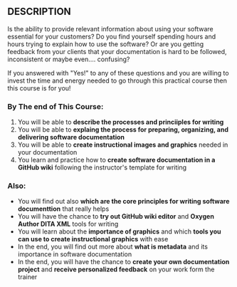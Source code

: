 ## DESCRIPTION
Is the ability to provide relevant information about using your software essential for your customers? Do you find yourself spending hours and hours trying to explain how to use the software? Or are you getting feedback from your clients that your documentation is hard to be followed, inconsistent or maybe even.... confusing? 

If you answered with "Yes!" to any of these questions and you are willing to invest the time and energy needed to go through this practical course then this course is for you! 

### By The end of This Course:
1. You will be able to **describe the processes and princiiples for writing**
2. You will be able to **explaing the process for preparing, organizing, and delivering software documentation**
3. You will be able to **create instructional images and graphics** needed in your documentation
4. You learn and practice how to **create software documentation in a GitHub wiki** following the instructor's template for writing

### Also:
<ul>
  <li>You will find out also <b>which are the core principles for writing software documenttion</b> that really helps</li>
  <li>You will have the chance to <b>try out GitHub wiki editor</b> and <b>Oxygen Author DITA XML</b> tools for writing</li>
  <li>You will learn about the <b>importance of graphics</b> and which <b>tools you can use to create instructional graphics</b> with ease</li>
  <li>In the end, you will find out more about <b>what is metadata</b> and its importance in software documentation</li>
  <li>In the end, you will have the chance to <b>create your own documentation project</b> and <b>receive personalized feedback</b> on your work form the trainer</li>
</ul>